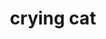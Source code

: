 ---
layout: smileys&emotion
title: crying cat
emoji: crying_cat
permalink: 😿.html
image: assets/img/3moji/crying_cat.png
---